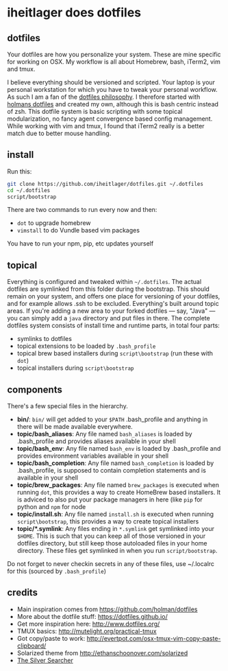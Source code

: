 # iheitlager does dotfiles

## dotfiles

Your dotfiles are how you personalize your system. These are mine specific for working on OSX.
My workflow is all about Homebrew, bash, iTerm2, vim and tmux.

I believe everything should be versioned and scripted.  Your laptop is your personal workstation for which you have to tweak your personal workflow. As such I am a fan of the [dotfiles philosophy](https://dotfiles.github.io/). 
I therefore started with [holmans dotfiles](https://github.com/holman/dotfiles) and created my own, although this is bash centric instead of zsh. 
This dotfile system is basic scripting with some topical modularization, no fancy agent convergence based config management.
While working with vim and tmux, I found that iTerm2 really is a better match
due to better mouse handling.

## install

Run this:

```sh
git clone https://github.com/iheitlager/dotfiles.git ~/.dotfiles
cd ~/.dotfiles
script/bootstrap
```

There are two commands to run every now and then:
* `dot` to upgrade homebrew
* `vimstall` to do Vundle based vim packages

You have to run your npm, pip, etc updates yourself

## topical

Everything is configured and tweaked within `~/.dotfiles`. The actual dotfiles are symlinked from this folder during the bootstrap.
This should remain on your system, and offers one place for versioning of your dotfiles, and for example allows .ssh to be excluded.
Everything's built around topic areas. If you're adding a new area to your
forked dotfiles — say, "Java" — you can simply add a `java` directory and put files in there. 
The complete dotfiles system consists of install time and runtime parts, in total four parts:
- symlinks to dotfiles
- topical extensions to be loaded by `.bash_profile`
- topical brew based installers during `script\bootstrap` (run these with `dot`)
- topical installers during `script\bootstrap`


## components

There's a few special files in the hierarchy.

- **bin/**: `bin/` will get added to your `$PATH` .bash_profile and anything in there will be made available everywhere.
- **topic/bash_aliases**: Any file named `bash_aliases` is loaded by .bash_profile and provides aliases available in your shell
- **topic/bash_env**: Any file named `bash_env` is loaded by .bash_profile and provides environment variables available in your shell
- **topic/bash_completion**: Any file named `bash_completion` is loaded by .bash_profile, is supposed to contain completion statements and is available in your shell
- **topic/brew_packages**: Any file named `brew_packages` is executed when running `dot`, this provides a way to create HomeBrew based installers. It is adviced to also put your package managers in here (like `pip` for python and `npm` for node
- **topic/install.sh**: Any file named `install.sh` is executed when running `script\bootstrap`, this provides a way to create topical installers
- **topic/\*.symlink**: Any files ending in `*.symlink` get symlinked into
  your `$HOME`. This is such that you can keep all of those versioned in your dotfiles directory, 
  but still keep those autoloaded files in your home directory. These files get
  symlinked in when you run `script/bootstrap`.

Do not forget to never checkin secrets in any of these files, use ~/.localrc for this (sourced by `.bash_profile`)

## credits
- Main inspiration comes from https://github.com/holman/dotfiles
- More about the dotfile stuff: https://dotfiles.github.io/
- Get more inspiration here: http://www.dotfiles.org/
- TMUX basics: http://mutelight.org/practical-tmux
- Got copy/paste to work: http://evertpot.com/osx-tmux-vim-copy-paste-clipboard/
- Solarized theme from http://ethanschoonover.com/solarized
- [The Silver Searcher](https://github.com/ggreer/the_silver_searcher)
